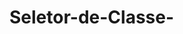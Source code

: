 # Seletor-de-Classe-
<!DOCTYP html
<html>
  <head>
    <style>
      .center {
          ext-align: center; 
          color: red; 
        
      }
    </style>
  </head>
<body>
      
  <h1 class="center"> Cabeeçalho vermelho e alinhado no centro</h1>
  <p cla="center">Parágrafo vermelho e alinhado no centro.</p>

</body>
</html> 
